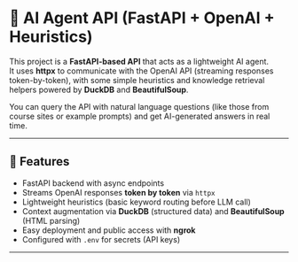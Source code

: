 # 📘 AI Agent API (FastAPI + OpenAI + Heuristics)

This project is a **FastAPI-based API** that acts as a lightweight AI agent.  
It uses **httpx** to communicate with the OpenAI API (streaming responses token-by-token), with some simple heuristics and knowledge retrieval helpers powered by **DuckDB** and **BeautifulSoup**.  

You can query the API with natural language questions (like those from course sites or example prompts) and get AI-generated answers in real time.

---

## 🚀 Features
- FastAPI backend with async endpoints
- Streams OpenAI responses **token by token** via `httpx`
- Lightweight heuristics (basic keyword routing before LLM call)
- Context augmentation via **DuckDB** (structured data) and **BeautifulSoup** (HTML parsing)
- Easy deployment and public access with **ngrok**
- Configured with `.env` for secrets (API keys)

---


